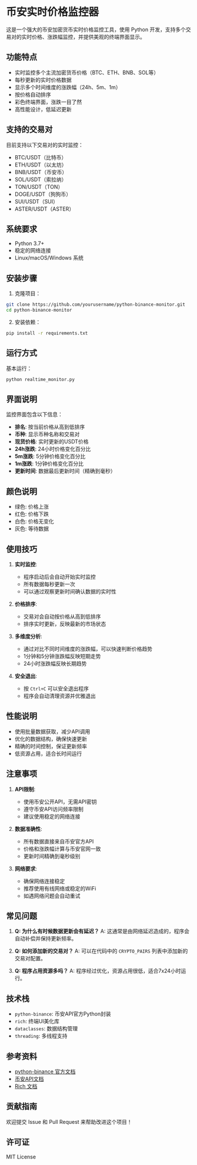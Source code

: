 # 币安实时价格监控器

这是一个强大的币安加密货币实时价格监控工具，使用 Python 开发，支持多个交易对的实时价格、涨跌幅监控，并提供美观的终端界面显示。

## 功能特点

- 实时监控多个主流加密货币价格（BTC、ETH、BNB、SOL等）
- 每秒更新的实时价格数据
- 显示多个时间维度的涨跌幅（24h、5m、1m）
- 按价格自动排序
- 彩色终端界面，涨跌一目了然
- 高性能设计，低延迟更新

## 支持的交易对

目前支持以下交易对的实时监控：
- BTC/USDT（比特币）
- ETH/USDT（以太坊）
- BNB/USDT（币安币）
- SOL/USDT（索拉纳）
- TON/USDT（TON）
- DOGE/USDT（狗狗币）
- SUI/USDT（SUI）
- ASTER/USDT（ASTER）

## 系统要求

- Python 3.7+
- 稳定的网络连接
- Linux/macOS/Windows 系统

## 安装步骤

1. 克隆项目：
```bash
git clone https://github.com/yourusername/python-binance-monitor.git
cd python-binance-monitor
```

2. 安装依赖：
```bash
pip install -r requirements.txt
```

## 运行方式

基本运行：
```bash
python realtime_monitor.py
```

## 界面说明

监控界面包含以下信息：
- **排名**: 按当前价格从高到低排序
- **币种**: 显示币种名称和交易对
- **现货价格**: 实时更新的USDT价格
- **24h涨跌**: 24小时价格变化百分比
- **5m涨跌**: 5分钟价格变化百分比
- **1m涨跌**: 1分钟价格变化百分比
- **更新时间**: 数据最后更新时间（精确到毫秒）

## 颜色说明

- 绿色: 价格上涨
- 红色: 价格下跌
- 白色: 价格无变化
- 灰色: 等待数据

## 使用技巧

1. **实时监控**:
   - 程序启动后会自动开始实时监控
   - 所有数据每秒更新一次
   - 可以通过观察更新时间确认数据的实时性

2. **价格排序**:
   - 交易对会自动按价格从高到低排序
   - 排序实时更新，反映最新的市场状态

3. **多维度分析**:
   - 通过对比不同时间维度的涨跌幅，可以快速判断价格趋势
   - 1分钟和5分钟涨跌幅反映短期走势
   - 24小时涨跌幅反映长期趋势

4. **安全退出**:
   - 按 `Ctrl+C` 可以安全退出程序
   - 程序会自动清理资源并优雅退出

## 性能说明

- 使用批量数据获取，减少API调用
- 优化的数据结构，确保快速更新
- 精确的时间控制，保证更新频率
- 低资源占用，适合长时间运行

## 注意事项

1. **API限制**:
   - 使用币安公开API，无需API密钥
   - 遵守币安API访问频率限制
   - 建议使用稳定的网络连接

2. **数据准确性**:
   - 所有数据直接来自币安官方API
   - 价格和涨跌幅计算与币安官网一致
   - 更新时间精确到毫秒级别

3. **网络要求**:
   - 确保网络连接稳定
   - 推荐使用有线网络或稳定的WiFi
   - 如遇网络问题会自动重试

## 常见问题

1. **Q: 为什么有时候数据更新会有延迟？**
   A: 这通常是由网络延迟造成的，程序会自动补偿并保持更新频率。

2. **Q: 如何添加新的交易对？**
   A: 可以在代码中的 `CRYPTO_PAIRS` 列表中添加新的交易对配置。

3. **Q: 程序占用资源多吗？**
   A: 程序经过优化，资源占用很低，适合7x24小时运行。

## 技术栈

- `python-binance`: 币安API官方Python封装
- `rich`: 终端UI美化库
- `dataclasses`: 数据结构管理
- `threading`: 多线程支持

## 参考资料

- [python-binance 官方文档](https://python-binance.readthedocs.io/)
- [币安API文档](https://binance-docs.github.io/apidocs/)
- [Rich 文档](https://rich.readthedocs.io/)

## 贡献指南

欢迎提交 Issue 和 Pull Request 来帮助改进这个项目！

## 许可证

MIT License